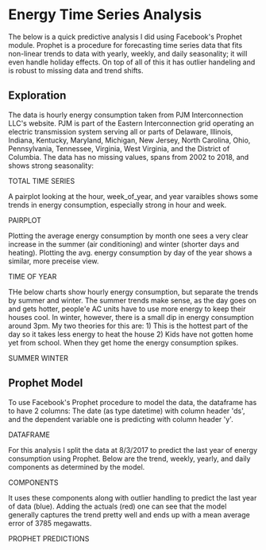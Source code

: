 # Energy Time Series Analysis 

The below is a quick predictive analysis I did using Facebook's Prophet module. Prophet is a procedure for forecasting time series data that fits non-linear trends to data with yearly, weekly, and daily seasonality; it will even handle holiday effects. On top of all of this it has outlier handeling and is robust to missing data and trend shifts. 


## Exploration 

The data is hourly energy consumption taken from PJM Interconnection LLC's website. PJM is part of the Eastern Interconnection grid operating an electric transmission system serving all or parts of Delaware, Illinois, Indiana, Kentucky, Maryland, Michigan, New Jersey, North Carolina, Ohio, Pennsylvania, Tennessee, Virginia, West Virginia, and the District of Columbia. The data has no missing values, spans from 2002 to 2018, and shows strong seasonality: 

TOTAL TIME SERIES


A pairplot looking at the hour, week_of_year, and year varaibles shows some trends in energy consumption, especially strong in hour and week. 

PAIRPLOT


Plotting the average energy consumption by month one sees a very clear increase in the summer (air conditioning) and winter (shorter days and heating). Plotting the avg. energy consumption by day of the year shows a similar, more preceise view. 

TIME OF YEAR

THe below charts show hourly energy consumption, but separate the trends by summer and winter. The summer trends make sense, as the day goes on and gets hotter, people'e AC units have to use more energy to keep their houses cool. In winter, however, there is a small dip in energy consumption around 3pm. My two theories for this are: 1) This is the hottest part of the day so it takes less energy to heat the house 2) Kids have not gotten home yet from school. When they get home the energy consumption spikes. 

SUMMER WINTER 

## Prophet Model 

To use Facebook's Prophet procedure to model the data, the dataframe has to have 2 columns: The date (as type datetime) with column header 'ds', and the dependent variable one is predicting with column header 'y'.

DATAFRAME

For this analysis I split the data at 8/3/2017 to predict the last year of energy consumption using Prophet. Below are the trend, weekly, yearly, and daily components as determined by the model. 

COMPONENTS

It uses these components along with outlier handling to predict the last year of data (blue). Adding the actuals (red) one can see that the model generally captures the trend pretty well and ends up with a mean average error of 3785 megawatts.

PROPHET PREDICTIONS




